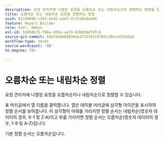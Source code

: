 ```yaml
---
description: 요청 관리자에 나열된 요청을 오름차순 또는 내림차순으로 정렬하는 방법을 알아봅니다.
title: 오름차순 또는 내림차순 요청을 정렬하는 방법
uuid: 81199890-c183-4e42-a343-dc33a9e9ed46
feature: Report Builder
role: User, Admin
exl-id: 5589db75-f06a-455e-aa79-03b036dfdfc4
source-git-commit: 66b7de0b008364e47253d319785c204ca479ab26
workflow-type: tm+mt
source-wordcount: '98'
ht-degree: 70%

---
```


# 오름차순 또는 내림차순 정렬

요청 관리자에 나열된 요청을 오름차순이나 내림차순으로 정렬할 수 있습니다.

표 머리글에서 열 이름을 클릭합니다. 열은 테이블 머리글에 삼각형 아이콘을 표시하여 정렬 순서를 보여줍니다. 이 삼각형이 아래를 가리키면 정렬 순서는 내림차순(영숫자 데이터의 경우, 9-1 및 Z-A)이고 위를 가리키면 정렬 순서는 오름차순(영숫자 데이터의 경우, 1-9 및 A-Z)입니다. 

기본 정렬 순서는 오름차순입니다.
